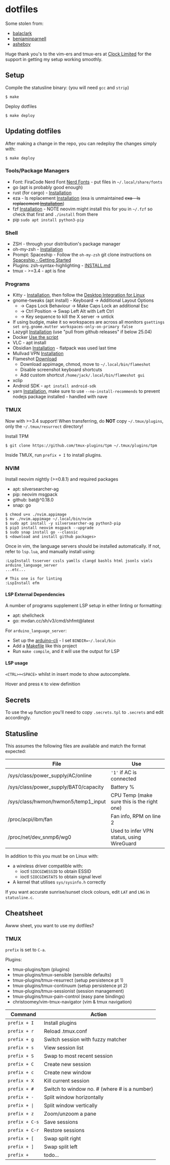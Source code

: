 # dotfiles

Some stolen from:
 - [balaclark](https://github.com/balaclark/dotfiles)
 - [benjaminparnell](https://github.com/benjaminparnell/dotfiles)
 - [asheboy](https://github.com/Asheboy/dotfiles)

Huge thank you's to the vim-ers and tmux-ers at [Clock Limited](https://github.com/clocklimited) for the support in getting my setup working smoothly.

## Setup

Compile the statusline binary: (you will need `gcc` and `strip`)

```
$ make
```

Deploy dotfiles

```
$ make deploy
```

## Updating dotfiles

After making a change in the repo, you can redeploy the changes simply with:

```
$ make deploy
```

### Tools/Package Managers

 - Font: FiraCode Nerd Font [Nerd Fonts](https://www.nerdfonts.com/) - put files in `~/.local/share/fonts`
 - go (apt is probably good enough)
 - rust (for cargo) - [Installation](https://rustup.rs/)
 - eza - ls replacement [Installation](https://eza.rocks/) (exa is unmaintained ~~exa - ls replacement [Installation](https://the.exa.website/install)~~)
 - fzf [Installation](https://github.com/junegunn/fzf#installation) - NOTE neovim might install this for you in `~/.fzf` so check that first and `./install` from there
 - pip `sudo apt install python3-pip`

### Shell

 - ZSH - through your distribution's package manager
 - oh-my-zsh - [Installation](https://ohmyz.sh/#install)
 - Prompt: Spaceship - Follow the `oh-my-zsh` git clone instructions on [Spaceship - Getting Started](https://spaceship-prompt.sh/getting-started/)
 - Plugins: zsh-syntax-highlighting - [INSTALL.md](https://github.com/zsh-users/zsh-syntax-highlighting/blob/master/INSTALL.md#oh-my-zsh)
 - tmux - >=3.4 - apt is fine

### Programs

 - Kitty - [Installation](https://sw.kovidgoyal.net/kitty/binary/#binary-install), then follow the [Desktop Integration for Linux](https://sw.kovidgoyal.net/kitty/binary/#desktop-integration-on-linux)
 - gnome-tweaks (apt install) - Keyboard -> Additional Layout Options
   - -> Caps Lock Behaviour -> Make Caps Lock an additional Esc
   - -> Ctrl Position -> Swap Left Alt with Left Ctrl
   - -> Key sequence to kill the X server -> untick
 - If using budgie, make it so workspaces are across all monitors `gsettings set org.gnome.mutter workspaces-only-on-primary false`
 - Lazygit [Installation](https://github.com/jesseduffield/lazygit#installation) (use "pull from github releases" if below 25.04)
 - Docker [Use the script](https://docs.docker.com/engine/install/ubuntu/#install-using-the-convenience-script)
 - VLC - apt install
 - Obsidian [Installation](https://help.obsidian.md/install) - flatpack was used last time
 - Mullvad VPN [Installation](https://mullvad.net/en/download/vpn/linux)
 - Flameshot [Download](https://flameshot.org/#download)
   - Download appimage, chmod, move to `~/.local/bin/flameshot`
   - Disable screenshot keyboard shortcuts
   - Add custom shortcut `/home/jack/.local/bin/flameshot gui`
 - xclip
 - Android SDK - `apt install android-sdk`
 - yarn [Installation](https://classic.yarnpkg.com/lang/en/docs/install/#debian-stable), make sure to use `--no-install-recommends` to prevent nodejs package installed - handled with nave


### TMUX

Now with >=3.4 support! When transferring, do **NOT** copy `~/.tmux/plugins`, only the `~/.tmux/resurrect` directory!

Install TPM

```
$ git clone https://github.com/tmux-plugins/tpm ~/.tmux/plugins/tpm
```

Inside TMUX, run `prefix + I` to install plugins.

### NVIM

Install neovim nightly (>=0.8.1) and required packages
 - apt: silversearcher-ag
 - pip: neovim msgpack
 - github: bat@^0.18.0
 - snap: go

```
$ chmod u+x ./nvim.appimage
$ mv ./nvim.appimage ~/.local/bin/nvim
$ sudo apt install -y silversearcher-ag python3-pip
$ pip3 install neovim msgpack --upgrade
$ sudo snap install go --classic
$ <download and install github packages>
```

Once in vim, the language servers should be installed automatically. If not, refer to `lsp.lua`, and manually install using:

```
:LspInstall tsserver cssls yamlls clangd bashls html jsonls vimls arduino_language_server
...etc...

# This one is for linting
:LspInstall efm
```

#### LSP External Dependencies

A number of programs supplement LSP setup in either linting or formatting:
 - apt: shellcheck
 - go: mvdan.cc/sh/v3/cmd/shfmt@latest

For `arduino_language_server`:
 - Set up the [arduino-cli](https://github.com/arduino/arduino-cli) - I set `BINDIR=~/.local/bin`
 - Add a [Makefile](https://github.com/jack828/esp32-logger/blob/arduino/Makefile) like this project
 - Run `make compile`, and it will use the output for LSP

#### LSP usage

`<CTRL>+<SPACE>` whilst in insert mode to show autocomplete.

Hover and press `K` to view definition

## Secrets

To use the `wp` function you'll need to copy `.secrets.tpl` to `.secrets` and edit accordingly.

## Statusline

This assumes the following files are available and match the format expected:

| File | Use |
|------|-----|
| /sys/class/power_supply/AC/online | `'1'` if AC is connected |
| /sys/class/power_supply/BAT0/capacity | Battery % |
| /sys/class/hwmon/hwmon5/temp1_input | CPU Temp (make sure this is the right one) |
| /proc/acpi/ibm/fan | Fan info, RPM on line 2 |
| /proc/net/dev_snmp6/wg0 | Used to infer VPN status, using WireGuard |

In addition to this you must be on Linux with:
  - a wireless driver compatible with:
    - ioctl `SIOCGIWESSID` to obtain ESSID
    - ioctl `SIOCGIWSTATS` to obtain signal level
  - A kernel that utilises `sys/sysinfo.h` correctly

If you want accurate sunrise/sunset clock colours, edit `LAT` and `LNG` in `statusline.c`.

## Cheatsheet

Awww sheet, you want to use my dotfiles?

### TMUX

`prefix` is set to `C-a`.

Plugins:
 - tmux-plugins/tpm (plugins)
 - tmux-plugins/tmux-sensible (sensible defaults)
 - tmux-plugins/tmux-resurrect (setup persistence pt 1)
 - tmux-plugins/tmux-continuum (setup persistence pt 2)
 - tmux-plugins/tmux-sessionist (session management)
 - tmux-plugins/tmux-pain-control (easy pane bindings)
 - christoomey/vim-tmux-navigator (vim & tmux navigation)

| Command | Action |
|---------|--------|
| `prefix + I` | Install plugins |
| `prefix + r` | Reload .tmux.conf |
| `prefix + g` | Switch session with fuzzy matcher |
| `prefix + s` | View session list |
| `prefix + S` | Swap to most recent session |
| `prefix + C` | Create new session |
| `prefix + c` | Create new window |
| `prefix + X` | Kill current session |
| `prefix + #` | Switch to window no. # (where # is a number) |
| `prefix + -` | Split window horizontally |
| `prefix + \|` | Split window vertically |
| `prefix + z` | Zoom/unzoom a pane |
| `prefix + C-s` | Save sessions |
| `prefix + C-r` | Restore sessions |
| `prefix + [` | Swap split right |
| `prefix + ]` | Swap split left |
| `prefix + ` | todo... |
